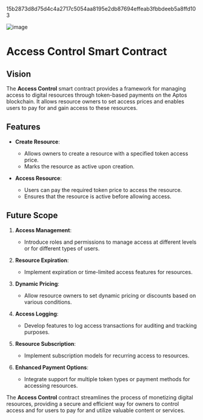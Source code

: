 15b2873d8d75d4c4a2717c5054aa8195e2db87694effeab3fbbdeeb5a8ffd103

![image](https://github.com/user-attachments/assets/6a308fc3-c7c6-4985-bfd9-f58e1439cdbc)


# Access Control Smart Contract

## Vision

The **Access Control** smart contract provides a framework for managing access to digital resources through token-based payments on the Aptos blockchain. It allows resource owners to set access prices and enables users to pay for and gain access to these resources.

## Features

- **Create Resource**:

  - Allows owners to create a resource with a specified token access price.
  - Marks the resource as active upon creation.

- **Access Resource**:
  - Users can pay the required token price to access the resource.
  - Ensures that the resource is active before allowing access.

## Future Scope

1. **Access Management**:

   - Introduce roles and permissions to manage access at different levels or for different types of users.

2. **Resource Expiration**:

   - Implement expiration or time-limited access features for resources.

3. **Dynamic Pricing**:

   - Allow resource owners to set dynamic pricing or discounts based on various conditions.

4. **Access Logging**:

   - Develop features to log access transactions for auditing and tracking purposes.

5. **Resource Subscription**:

   - Implement subscription models for recurring access to resources.

6. **Enhanced Payment Options**:
   - Integrate support for multiple token types or payment methods for accessing resources.

The **Access Control** contract streamlines the process of monetizing digital resources, providing a secure and efficient way for owners to control access and for users to pay for and utilize valuable content or services.
